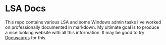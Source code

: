 # LSA Docs

This repo contains various LSA and some Windows admin tasks I've worked on professionally documented in markdown. My ultimate goal is to produce a nice looking website with all this information. It may be good to try [Docusaurus](https://docusaurus.io/) for this.
